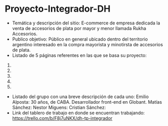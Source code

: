 # Proyecto-Integrador-DH

- Temática y descripción del sitio: E-commerce de empresa dedicada la venta de accesorios de plata por mayor y menor llamada Rukha Accesorios.
- Publico objetivo: Público en general ubicado dentro del territorio argentino interesado en la compra mayorista y minotirsta de accesorios de plata.
- Listado de 5 páginas referentes en las que se basa su proyecto:
 1.
 2.
 3.
 4.
 5.
- Listado del grupo con una breve descripción de cada uno:
  Emilio Alposta: 30 años, de CABA. Desarrollador front-end en Globant.
  Matías Sánchez:
  Nestor Miguens:
  Cristian Sánchez:
- Link del tablero de trabajo en donde se encuentran trabajando: https://trello.com/b/F8j7uNKX/dh-tp-integrador
